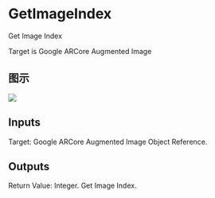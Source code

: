 # GetImageIndex

Get Image Index

Target is Google ARCore Augmented Image

## 图示

![]($-20221218-19144633.png)

## Inputs

Target: Google ARCore Augmented Image Object Reference.  

## Outputs

Return Value: Integer. Get Image Index.

